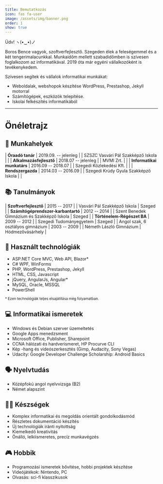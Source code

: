 ```yaml
---
title: Bemutatkozás
icon: fas fa-user
image: /assets/img/banner.png
order: 1
show: true
---
```


Üdv! ヽ(•‿•)ノ

Boros Bence vagyok, szoftverfejlesztő. Szegeden élek a feleségemmel és a két tengerimalacunkkal. Munkaidőm mellett szabadidőmben is szívesen foglalkozom az informatikával. 2019 óta már egyéni vállalkozóként is tevékenykedem. 

Szívesen segítek és vállalok informatikai munkákat:
- Weboldalak, webshopok készítése WordPress, Prestashop, Jekyll motorral
- Számítógépek, eszközök telepítése.
- Iskolai felkészítés informatikából

***

# Önéletrajz

## 💼 Munkahelyek

| **Óraadó tanár** | 2019.09. -- jelenleg |
| SZSZC Vasvári Pál Szakképző Iskola |  |
| **Alkalmazásfejlesztő** | 2018.07 -- jelenleg |
| MVMI Zrt. |  |
| **Informatikai munkatárs** | 2016.09 -- 2018.07 |
| Szegedi Közlekedési Kft. |  |
| **Rendszergazda** | 2014.03 -- 2016.09 |
| Szegedi Krúdy Gyula Szakképző Iskola |  |

## 📚 Tanulmányok

| **Szoftverfejlesztő** | 2015 -- 2017 |
| Vasvári Pál Szakképző Iskola | Szeged |
| **Számítógéprendszer-karbantartó** | 2012 -- 2014 |
| Szent Benedek Gimnázium és Szakképző Iskola | Szeged |
| **Történelem-Régészet BA** | 2009 -- 2012 |
| Szegedi Tudományegyetem | Szeged |
| Angol szak, 6 osztályos gimnázium | 2003 -- 2009 |
| Németh László Gimnázium | Hódmezővásárhely |

## 🧰 Használt technológiák
- ASP.NET Core MVC, Web API, Blazor*
- C# WPF, WinForms
- PHP, WordPress, Prestashop, Jekyll
- HTML, CSS, Javascript
- jQuery, AngularJs, Angular*
- MySQL, Oracle, MSSQL
- PowerShell

<sub>\* Ezen technológiák teljes elsajátítása még folyamatban.</sub>

## 💻 Informatikai ismeretek
- Windows és Debian szerver üzemeltetés
- Google Apps menedzsment
- Microsoft Office, Publisher, Sharepoint
- CCNA hálózati és hardverismeret, HP Procurve CLI
- Kép -hang és videószerkesztés (Gimp, Audacity, Sony Vegas)
- Udacity: Google Developer Challenge Scholarship: Android Basics

## 🗣 Nyelvtudás
- Középfokú angol nyelvvizsga (B2)
- Német alapszint

## 🤹‍♀️ Készségek
- Komplex informatikai és megoldás orientált gondolkodásmód
- Részletes dokumentáció készítés
- Új technológiák iránti nyitottság
- Kiemelkedő kreativitás
- Önálló, lelkiismeretes, precíz munkavégzés

## 🎮 Hobbik
- Programozási ismeretek bővítése, hobbi projektek készítése
- Videójátékok: Nintendo, PC
- Olvasás: sci-fi klasszikusok
